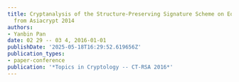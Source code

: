 ```yaml
---
title: Cryptanalysis of the Structure-Preserving Signature Scheme on Equivalence Classes
  from Asiacrypt 2014
authors:
- Yanbin Pan
date: 02 29 -- 03 4, 2016-01-01
publishDate: '2025-05-18T16:29:52.619656Z'
publication_types:
- paper-conference
publication: '*Topics in Cryptology -- CT-RSA 2016*'
---
```

